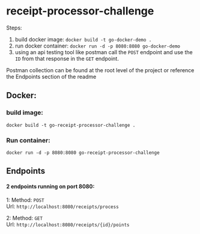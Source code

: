 # receipt-processor-challenge

Steps:
1. build docker image: `docker build -t go-docker-demo .`
2. run docker container: `docker run -d -p 8080:8080 go-docker-demo`
3. using an api testing tool like postman call the `POST` endpoint and use the `ID` from that response in the  `GET` endpoint. 

Postman collection can be found at the root level of the project or reference the Endpoints section of the readme

## Docker:
### build image:
`docker build -t go-receipt-processor-challenge .`

### Run container:
`docker run -d -p 8080:8080 go-receipt-processor-challenge`


## Endpoints
#### 2 endpoints running on port 8080:

1: Method: `POST` <br>
Url: `http://localhost:8080/receipts/process`

2: Method: `GET` <br>
Url: `http://localhost:8080/receipts/{id}/points`
